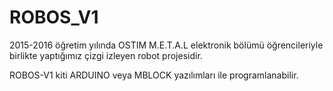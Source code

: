 # ROBOS_V1

2015-2016 öğretim yılında OSTIM M.E.T.A.L elektronik bölümü öğrencileriyle birlikte yaptığımız çizgi izleyen robot projesidir.

ROBOS-V1 kiti ARDUINO veya MBLOCK yazılımları ile programlanabilir.
